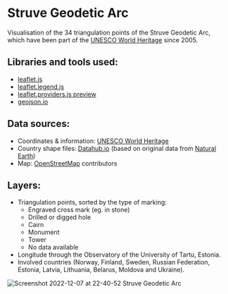 # Struve Geodetic Arc

Visualisation of the 34 triangulation points of the Struve Geodetic Arc, which have been part of the [UNESCO World Heritage](https://whc.unesco.org/en/list/1187/) since 2005.

## Libraries and tools used:

- [leaflet.js](https://leafletjs.com/)
- [leaflet.legend.js](https://github.com/ptma/Leaflet.Legend)
- [leaflet.providers.js preview](https://leaflet-extras.github.io/leaflet-providers/preview/)
- [geojson.io](https://geojson.io)

## Data sources:

- Coordinates & information: [UNESCO World Heritage](https://whc.unesco.org/en/list/1187/maps)
- Country shape files: [Datahub.io](https://datahub.io/core/geo-countries#resource-countries) (based on original data from [Natural Earth](https://www.naturalearthdata.com/))
- Map: [OpenStreetMap](https://www.openstreetmap.org/copyright) contributors

## Layers:

- Triangulation points, sorted by the type of marking:
  - Engraved cross mark (eg. in stone)
  - Drilled or digged hole
  - Cairn
  - Monument
  - Tower
  - No data available
- Longitude through the Observatory of the University of Tartu, Estonia.
- Involved countries (Norway, Finland, Sweden, Russian Federation, Estonia, Latvia, Lithuania, Belarus, Moldova and Ukraine).



![Screenshot 2022-12-07 at 22-40-52 Struve Geodetic Arc](https://user-images.githubusercontent.com/110698131/206303328-66baf244-be73-433b-b881-9af46650d388.png)


